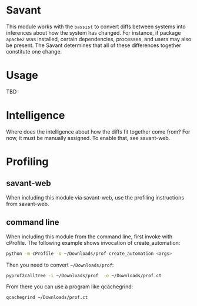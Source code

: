# Savant
This module works with the `bassist` to convert diffs between systems
into inferences about how the system has changed. For instance, if
package `apache2` was installed, certain dependencies, processes, and
users may also be present. The Savant determines that all of these
differences together constitute one change.

# Usage
TBD

# Intelligence
Where does the intelligence about how the diffs fit together come from?
For now, it must be manually assigned. To enable that, see savant-web.

# Profiling

## savant-web
When including this module via savant-web, use the profiling
instructions from savant-web.

## command line
When including this module from the command line, first invoke with
cProfile. The following example shows invocation of create_automation:

```bash
python -m cProfile -o ~/Downloads/prof create_automation <args>
```

Then you need to convert `~/Downloads/prof`:

```bash
pyprof2calltree -i ~/Downloads/prof  -o ~/Downloads/prof.ct
```

From there you can use a program like qcachegrind:

```bash
qcachegrind ~/Downloads/prof.ct
```
